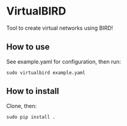 # VirtualBIRD

Tool to create virtual networks using BIRD!

## How to use
See example.yaml for configuration, then run:
```shell script
sudo virtualbird example.yaml
```

## How to install
Clone, then:
```shell script
sudo pip install .
```

